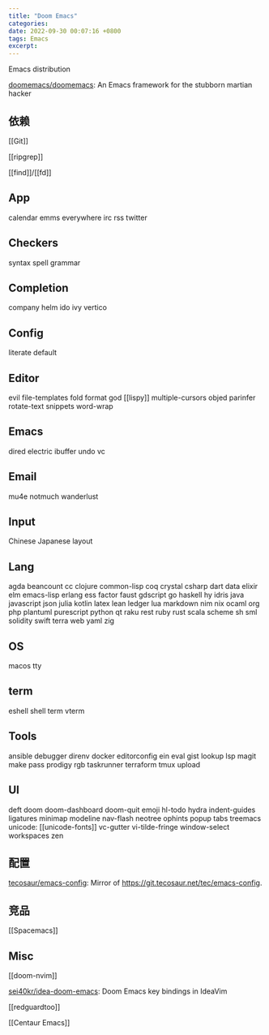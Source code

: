 ```yaml
---
title: "Doom Emacs"
categories: 
date: 2022-09-30 00:07:16 +0800
tags: Emacs
excerpt: 
---
```


Emacs distribution

[doomemacs/doomemacs](https://github.com/doomemacs/doomemacs): An Emacs framework for the stubborn martian hacker

## 依赖

[[Git]]

[[ripgrep]]

[[find]]/[[fd]]


## App

calendar
emms
everywhere
irc
rss
twitter

## Checkers

syntax
spell
grammar


## Completion

company
helm
ido
ivy
vertico

## Config

literate
default

## Editor

evil
file-templates
fold
format
god
[[lispy]]
multiple-cursors
objed
parinfer
rotate-text
snippets
word-wrap

## Emacs

dired
electric
ibuffer
undo
vc

## Email

mu4e
notmuch
wanderlust


## Input

Chinese
Japanese
layout


## Lang

agda
beancount
cc
clojure
common-lisp
coq
crystal
csharp
dart
data
elixir
elm
emacs-lisp
erlang
ess
factor
faust
gdscript
go
haskell
hy
idris
java
javascript
json
julia
kotlin
latex
lean
ledger
lua
markdown
nim
nix
ocaml
org
php
plantuml
purescript
python
qt
raku
rest
ruby
rust
scala
scheme
sh
sml
solidity
swift
terra
web
yaml
zig

## OS

macos
tty

## term

eshell
shell
term
vterm


## Tools

ansible
debugger
direnv
docker
editorconfig
ein
eval
gist
lookup
lsp
magit
make
pass
prodigy
rgb
taskrunner
terraform
tmux
upload

## UI

deft
doom
doom-dashboard
doom-quit
emoji
hl-todo
hydra
indent-guides
ligatures
minimap
modeline
nav-flash
neotree
ophints
popup
tabs
treemacs
unicode: [[unicode-fonts]]
vc-gutter
vi-tilde-fringe
window-select
workspaces
zen

## 配置


[tecosaur/emacs-config](https://github.com/tecosaur/emacs-config): Mirror of https://git.tecosaur.net/tec/emacs-config.




## 竞品

[[Spacemacs]]

## Misc

[[doom-nvim]]

[sei40kr/idea-doom-emacs](https://github.com/sei40kr/idea-doom-emacs): Doom Emacs key bindings in IdeaVim


[[redguardtoo]]

[[Centaur Emacs]]



